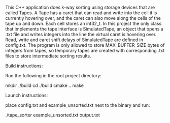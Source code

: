 This C++ application does k-way sorting using storage devices that are called Tapes. A Tape has a caret that can read and write into the cell it is currently hovering over, and the caret can also move along the cells of the tape up and down. Each cell stores an int32_t. In this project the only class that implements the tape interface is SimulatedTape, an object that opens a .txt file and writes integers into the line the virtual caret is hovering over. Read, write and caret shift delays of SimulatedTape are defined in config.txt. The program is only allowed to store MAX_BUFFER_SIZE bytes of integers from tapes, so temporary tapes are created with corresponding .txt files to store intermediate sorting results.

Build instructions:

Run the following in the root project directory:

mkdir ./build
cd ./build
cmake ..
make

Launch instructions:

place config.txt and example_unsorted.txt next to the binary and run:

./tape_sorter example_unsorted.txt output.txt
